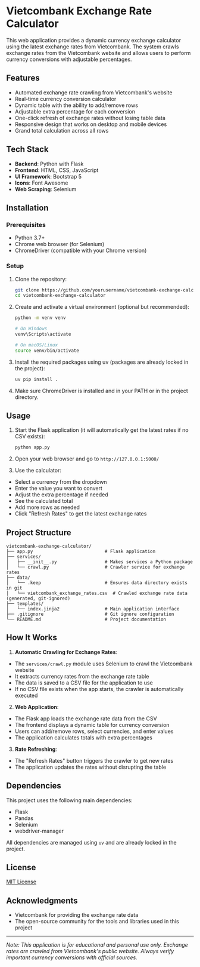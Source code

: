 # Vietcombank Exchange Rate Calculator

This web application provides a dynamic currency exchange calculator using the latest exchange rates from Vietcombank. The system crawls exchange rates from the Vietcombank website and allows users to perform currency conversions with adjustable percentages.

## Features

- Automated exchange rate crawling from Vietcombank's website
- Real-time currency conversion calculator
- Dynamic table with the ability to add/remove rows
- Adjustable extra percentage for each conversion
- One-click refresh of exchange rates without losing table data
- Responsive design that works on desktop and mobile devices
- Grand total calculation across all rows

## Tech Stack

- **Backend**: Python with Flask
- **Frontend**: HTML, CSS, JavaScript
- **UI Framework**: Bootstrap 5
- **Icons**: Font Awesome
- **Web Scraping**: Selenium

## Installation

### Prerequisites

- Python 3.7+
- Chrome web browser (for Selenium)
- ChromeDriver (compatible with your Chrome version)

### Setup

1. Clone the repository:
   ```bash
   git clone https://github.com/yourusername/vietcombank-exchange-calculator.git
   cd vietcombank-exchange-calculator
   ```

2. Create and activate a virtual environment (optional but recommended):
   ```bash
   python -m venv venv
   
   # On Windows
   venv\Scripts\activate
   
   # On macOS/Linux
   source venv/bin/activate
   ```

3. Install the required packages using uv (packages are already locked in the project):
   ```bash
   uv pip install .
   ```

4. Make sure ChromeDriver is installed and in your PATH or in the project directory.

## Usage

1. Start the Flask application (it will automatically get the latest rates if no CSV exists):
   ```bash
   python app.py
   ```

2. Open your web browser and go to `http://127.0.0.1:5000/`

3. Use the calculator:
  - Select a currency from the dropdown
  - Enter the value you want to convert
  - Adjust the extra percentage if needed
  - See the calculated total
  - Add more rows as needed
  - Click "Refresh Rates" to get the latest exchange rates

## Project Structure

```
vietcombank-exchange-calculator/
├── app.py                           # Flask application
├── services/
│   ├── __init__.py                  # Makes services a Python package
│   └── crawl.py                     # Crawler service for exchange rates
├── data/
│   └── .keep                        # Ensures data directory exists in git
│   └── vietcombank_exchange_rates.csv  # Crawled exchange rate data (generated, git-ignored)
├── templates/
│   └── index.jinja2                 # Main application interface
├── .gitignore                       # Git ignore configuration
└── README.md                        # Project documentation
```

## How It Works

1. **Automatic Crawling for Exchange Rates**:
  - The `services/crawl.py` module uses Selenium to crawl the Vietcombank website
  - It extracts currency rates from the exchange rate table
  - The data is saved to a CSV file for the application to use
  - If no CSV file exists when the app starts, the crawler is automatically executed

2. **Web Application**:
  - The Flask app loads the exchange rate data from the CSV
  - The frontend displays a dynamic table for currency conversion
  - Users can add/remove rows, select currencies, and enter values
  - The application calculates totals with extra percentages

3. **Rate Refreshing**:
  - The "Refresh Rates" button triggers the crawler to get new rates
  - The application updates the rates without disrupting the table

## Dependencies

This project uses the following main dependencies:
- Flask
- Pandas
- Selenium
- webdriver-manager

All dependencies are managed using `uv` and are already locked in the project.

## License

[MIT License](LICENSE)

## Acknowledgments

- Vietcombank for providing the exchange rate data
- The open-source community for the tools and libraries used in this project

---

*Note: This application is for educational and personal use only. Exchange rates are crawled from Vietcombank's public website. Always verify important currency conversions with official sources.*
